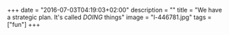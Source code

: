 +++
date = "2016-07-03T04:19:03+02:00"
description = ""
title = "We have a strategic plan. It's called *DOING* things"
image = "l-446781.jpg"
tags = ["fun"]
+++

